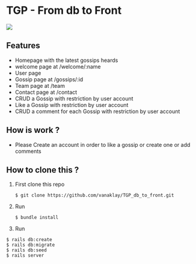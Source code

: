 # TGP - From db to Front
![](https://media.giphy.com/media/5rmGFLNTFpYuA/source.gif)

## Features
* Homepage with the latest gossips heards
* welcome page at /welcome/:name
* User page 
* Gossip page at /gossips/:id
* Team page at /team
* Contact page at /contact
* CRUD a Gossip with restriction by user account
* Like a Gossip with restriction by user account
* CRUD a comment for each Gossip with restriction by user account

## How is work ?
* Please Create an account in order to like a gossip or create one or add comments

## How to clone this ?
1. First clone this repo
   ```shell
   $ git clone https://github.com/vanaklay/TGP_db_to_front.git
   ```
2. Run
   ```shell
   $ bundle install
   ```
3. Run
```shell
$ rails db:create
$ rails db:migrate
$ rails db:seed
$ rails server
```